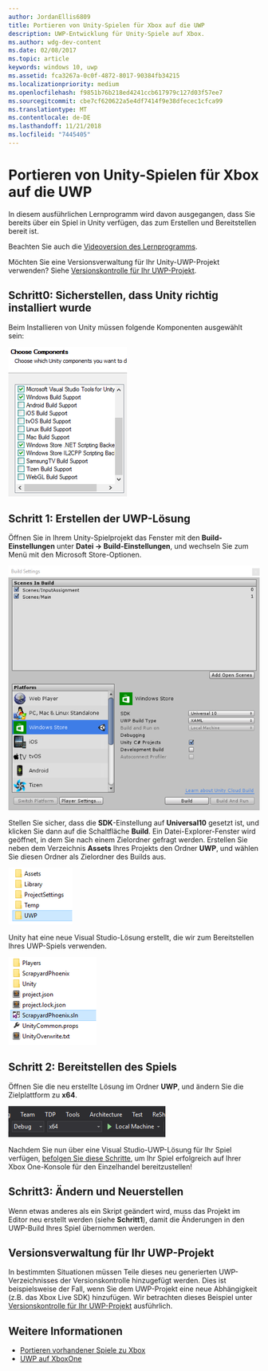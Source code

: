 ```yaml
---
author: JordanEllis6809
title: Portieren von Unity-Spielen für Xbox auf die UWP
description: UWP-Entwicklung für Unity-Spiele auf Xbox.
ms.author: wdg-dev-content
ms.date: 02/08/2017
ms.topic: article
keywords: windows 10, uwp
ms.assetid: fca3267a-0c0f-4872-8017-90384fb34215
ms.localizationpriority: medium
ms.openlocfilehash: f9851b76b218ed4241ccb617979c127d03f57ee7
ms.sourcegitcommit: cbe7cf620622a5e4df7414f9e38dfecec1cfca99
ms.translationtype: MT
ms.contentlocale: de-DE
ms.lasthandoff: 11/21/2018
ms.locfileid: "7445405"
---
```

# <a name="bringing-unity-games-to-uwp-on-xbox"></a>Portieren von Unity-Spielen für Xbox auf die UWP


In diesem ausführlichen Lernprogramm wird davon ausgegangen, dass Sie bereits über ein Spiel in Unity verfügen, das zum Erstellen und Bereitstellen bereit ist.

Beachten Sie auch die [Videoversion des Lernprogramms](https://www.youtube.com/watch?v=f0Ptvw7k-CE).

Möchten Sie eine Versionsverwaltung für Ihr Unity-UWP-Projekt verwenden? Siehe [Versionskontrolle für Ihr UWP-Projekt](development-lanes-unity-versioning.md).

## <a name="step-0-ensure-unity-is-installed-correctly"></a>Schritt0: Sicherstellen, dass Unity richtig installiert wurde

Beim Installieren von Unity müssen folgende Komponenten ausgewählt sein:

![Installationskomponenten von Unity](images/unity-install-components.png)

## <a name="step-1-building-the-uwp-solution"></a>Schritt 1: Erstellen der UWP-Lösung

Öffnen Sie in Ihrem Unity-Spielprojekt das Fenster mit den **Build-Einstellungen** unter **Datei -> Build-Einstellungen**, und wechseln Sie zum Menü mit den Microsoft Store-Optionen.

![Fenster mit Build-Einstellungen](images/build-settings.png)

Stellen Sie sicher, dass die **SDK**-Einstellung auf **Universal10** gesetzt ist, und klicken Sie dann auf die Schaltfläche **Build**. Ein Datei-Explorer-Fenster wird geöffnet, in dem Sie nach einem Zielordner gefragt werden. Erstellen Sie neben dem Verzeichnis **Assets** Ihres Projekts den Ordner **UWP**, und wählen Sie diesen Ordner als Zielordner des Builds aus.

![Build-Zielordner](images/build-destination.png)

Unity hat eine neue Visual Studio-Lösung erstellt, die wir zum Bereitstellen Ihres UWP-Spiels verwenden.

![UWP-VS-Lösung](images/uwp-vs-solution.png)

## <a name="step-2-deploying-your-game"></a>Schritt 2: Bereitstellen des Spiels

Öffnen Sie die neu erstellte Lösung im Ordner **UWP**, und ändern Sie die Zielplattform zu **x64**.

![x64-Build-Plattform](images/x64-build-platform.png)

Nachdem Sie nun über eine Visual Studio-UWP-Lösung für Ihr Spiel verfügen, [befolgen Sie diese Schritte](getting-started.md), um Ihr Spiel erfolgreich auf Ihrer Xbox One-Konsole für den Einzelhandel bereitzustellen!

## <a name="step-3-modify-and-rebuild"></a>Schritt3: Ändern und Neuerstellen

Wenn etwas anderes als ein Skript geändert wird, muss das Projekt im Editor neu erstellt werden (siehe __Schritt1__), damit die Änderungen in den UWP-Build Ihres Spiel übernommen werden.

## <a name="versioning-your-uwp-project"></a>Versionsverwaltung für Ihr UWP-Projekt

In bestimmten Situationen müssen Teile dieses neu generierten UWP-Verzeichnisses der Versionskontrolle hinzugefügt werden. Dies ist beispielsweise der Fall, wenn Sie dem UWP-Projekt eine neue Abhängigkeit (z.B. das Xbox Live SDK) hinzufügen.  Wir betrachten dieses Beispiel unter [Versionskontrolle für Ihr UWP-Projekt](development-lanes-unity-versioning.md) ausführlich.

## <a name="see-also"></a>Weitere Informationen
- [Portieren vorhandener Spiele zu Xbox](development-lanes-landing.md)
- [UWP auf XboxOne](index.md)
